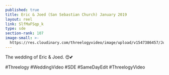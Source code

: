 ```yaml
---
published: true
title: Eric & Joed (San Sebastian Church) January 2019
layout: reel
link: SlfMaFSqp_k
type: sde
section-rank: 107
image-small: >-
  https://res.cloudinary.com/threelogyvideo/image/upload/v1547386457/Joed_a-02ab.jpg
---
```

The wedding of Eric & Joed. 😍💕 

#Threelogy #WeddingVideo #SDE #SameDayEdit #ThreelogyVideo